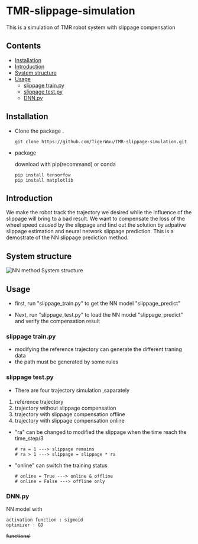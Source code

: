 # TMR-slippage-simulation
This is a simulation of TMR robot system with slippage compensation


## Contents
- [Installation](#Installation)
- [Introduction](#Introduction)
- [System structure](#System-structure)
- [Usage](#Usage)
  - [slippage train.py](#slippage-train.py)
  - [slippage test.py](#slippage-test.py)
  - [DNN.py](#DNN.py)

## Installation
- Clone the package .

      git clone https://github.com/TigerWuu/TMR-slippage-simulation.git
      
- package

  download with pip(recommand) or conda
  
      pip install tensorfow
      pip install matplotlib 
      

## Introduction
We make the robot track the trajectory we desired while the influence of the slippage will bring to a bad result. We want to compensate the loss of the wheel speed caused by the slippage and find out the solution by adpative slippage estimation and neural network slippage prediction. This is a demostrate of the NN slippage prediction method.

## System structure
![NN method System structure](NN_method-system-structure.png)

## Usage
- first, run "slippage_train.py" to get the NN model "slippage_predict"
 
- Next, run "slippage_test.py" to load the NN model "slippage_predict" and verify the compensation result
      
### slippage train.py
- modifying the reference trajectory can generate the different traning data
- the path must be generated by some rules

### slippage test.py
- There are four trajectory simulation ,saparately

 1. reference trajectory
 2. trajectory without slippage compensation
 3. trajectory with slippage compensation offline
 4. trajectory with slippage compensation online

- "ra" can be changed to modified the slippage when the time reach the time_step/3

      # ra = 1 ---> slippage remains
      # ra > 1 ---> slippage = slippage * ra
- "online" can switch the training status

      # online = True ---> online & offline
      # online = False ---> offline only
      
### DNN.py
NN model with

    activation function : sigmoid
    optimizer : GD

~~functional~~
